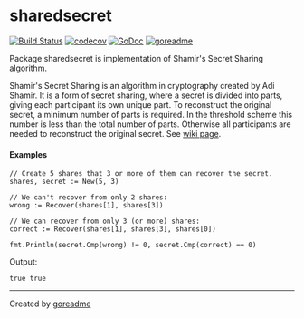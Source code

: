 # sharedsecret

[![Build Status](https://travis-ci.org/posener/sharedsecret.svg?branch=master)](https://travis-ci.org/posener/sharedsecret)
[![codecov](https://codecov.io/gh/posener/sharedsecret/branch/master/graph/badge.svg)](https://codecov.io/gh/posener/sharedsecret)
[![GoDoc](https://godoc.org/github.com/posener/sharedsecret?status.svg)](http://godoc.org/github.com/posener/sharedsecret)
[![goreadme](https://goreadme.herokuapp.com/badge/posener/sharedsecret.svg)](https://goreadme.herokuapp.com)

Package sharedsecret is implementation of Shamir's Secret Sharing algorithm.

Shamir's Secret Sharing is an algorithm in cryptography created by Adi Shamir. It is a form of
secret sharing, where a secret is divided into parts, giving each participant its own unique
part. To reconstruct the original secret, a minimum number of parts is required. In the threshold
scheme this number is less than the total number of parts. Otherwise all participants are needed
to reconstruct the original secret.
See [wiki page](https://en.wikipedia.org/wiki/Shamir's_Secret_Sharing).

#### Examples

```golang
// Create 5 shares that 3 or more of them can recover the secret.
shares, secret := New(5, 3)

// We can't recover from only 2 shares:
wrong := Recover(shares[1], shares[3])

// We can recover from only 3 (or more) shares:
correct := Recover(shares[1], shares[3], shares[0])

fmt.Println(secret.Cmp(wrong) != 0, secret.Cmp(correct) == 0)
```

 Output:

```
true true

```


---

Created by [goreadme](https://github.com/apps/goreadme)

